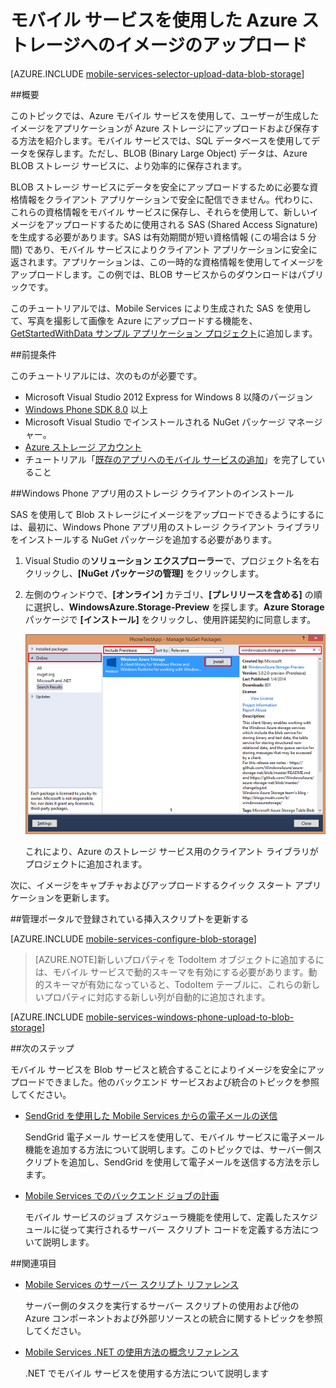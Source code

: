 <properties 
	pageTitle="Mobile Services を使用した画像の BLOB ストレージへのアップロード (Windows Phone) | Mobile Services" 
	description="Mobile Services を使用して画像を Azure BLOB ストレージにアップロードする方法を説明します。" 
	documentationCenter="windows" 
	authors="ggailey777" 
	services="mobile-services" 
	manager="dwrede" 
	editor=""/>

<tags 
	ms.service="mobile-services" 
	ms.workload="mobile" 
	ms.tgt_pltfrm="mobile-windows-phone" 
	ms.devlang="dotnet" 
	ms.topic="article" 
	ms.date="06/04/2015" 
	ms.author="glenga"/>

# モバイル サービスを使用した Azure ストレージへのイメージのアップロード

[AZURE.INCLUDE [mobile-services-selector-upload-data-blob-storage](../../includes/mobile-services-selector-upload-data-blob-storage.md)]

##概要

このトピックでは、Azure モバイル サービスを使用して、ユーザーが生成したイメージをアプリケーションが Azure ストレージにアップロードおよび保存する方法を紹介します。モバイル サービスでは、SQL データベースを使用してデータを保存します。ただし、BLOB (Binary Large Object) データは、Azure BLOB ストレージ サービスに、より効率的に保存されます。

BLOB ストレージ サービスにデータを安全にアップロードするために必要な資格情報をクライアント アプリケーションで安全に配信できません。代わりに、これらの資格情報をモバイル サービスに保存し、それらを使用して、新しいイメージをアップロードするために使用される SAS (Shared Access Signature) を生成する必要があります。SAS は有効期間が短い資格情報 (この場合は 5 分間) であり、モバイル サービスによりクライアント アプリケーションに安全に返されます。アプリケーションは、この一時的な資格情報を使用してイメージをアップロードします。この例では、BLOB サービスからのダウンロードはパブリックです。

このチュートリアルでは、Mobile Services により生成された SAS を使用して、写真を撮影して画像を Azure にアップロードする機能を、[GetStartedWithData サンプル アプリケーション プロジェクト](mobile-services-windows-phone-get-started-data.md)に追加します。


##前提条件

このチュートリアルには、次のものが必要です。

+ Microsoft Visual Studio 2012 Express for Windows 8 以降のバージョン
+ [Windows Phone SDK 8.0] 以上
+ Microsoft Visual Studio でインストールされる NuGet パッケージ マネージャー。
+ [Azure ストレージ アカウント][How To Create a Storage Account]
+ チュートリアル「[既存のアプリへのモバイル サービスの追加](mobile-services-windows-phone-get-started-data.md)」を完了していること  


##Windows Phone アプリ用のストレージ クライアントのインストール

SAS を使用して Blob ストレージにイメージをアップロードできるようにするには、最初に、Windows Phone アプリ用のストレージ クライアント ライブラリをインストールする NuGet パッケージを追加する必要があります。

1. Visual Studio の**ソリューション エクスプローラー**で、プロジェクト名を右クリックし、**[NuGet パッケージの管理]** をクリックします。

2. 左側のウィンドウで、**[オンライン]** カテゴリ、**[プレリリースを含める]** の順に選択し、**WindowsAzure.Storage-Preview** を探します。**Azure Storage** パッケージで **[インストール]** をクリックし、使用許諾契約に同意します。

  	![Azure ストレージ NuGet の追加](./media/mobile-services-windows-phone-upload-data-blob-storage/mobile-add-storage-nuget-package-dotnet.png)

  	これにより、Azure のストレージ サービス用のクライアント ライブラリがプロジェクトに追加されます。

次に、イメージをキャプチャおよびアップロードするクイック スタート アプリケーションを更新します。

##管理ポータルで登録されている挿入スクリプトを更新する


[AZURE.INCLUDE [mobile-services-configure-blob-storage](../../includes/mobile-services-configure-blob-storage.md)]

>[AZURE.NOTE]新しいプロパティを TodoItem オブジェクトに追加するには、モバイル サービスで動的スキーマを有効にする必要があります。動的スキーマが有効になっていると、TodoItem テーブルに、これらの新しいプロパティに対応する新しい列が自動的に追加されます。

[AZURE.INCLUDE [mobile-services-windows-phone-upload-to-blob-storage](../../includes/mobile-services-windows-phone-upload-to-blob-storage.md)]


##次のステップ

モバイル サービスを Blob サービスと統合することによりイメージを安全にアップロードできました。他のバックエンド サービスおよび統合のトピックを参照してください。

+ [SendGrid を使用した Mobile Services からの電子メールの送信]
 
  SendGrid 電子メール サービスを使用して、モバイル サービスに電子メール機能を追加する方法について説明します。このトピックでは、サーバー側スクリプトを追加し、SendGrid を使用して電子メールを送信する方法を示します。

+ [Mobile Services でのバックエンド ジョブの計画]

  モバイル サービスのジョブ スケジューラ機能を使用して、定義したスケジュールに従って実行されるサーバー スクリプト コードを定義する方法について説明します。

##関連項目

+ [Mobile Services のサーバー スクリプト リファレンス]

  サーバー側のタスクを実行するサーバー スクリプトの使用および他の Azure コンポーネントおよび外部リソースとの統合に関するトピックを参照してください。
 
+ [Mobile Services .NET の使用方法の概念リファレンス]

  .NET でモバイル サービスを使用する方法について説明します
  
<!-- Images. -->

<!-- URLs. -->
[SendGrid を使用した Mobile Services からの電子メールの送信]: store-sendgrid-mobile-services-send-email-scripts.md
[Mobile Services でのバックエンド ジョブの計画]: mobile-services-schedule-recurring-tasks.md
[Mobile Services のサーバー スクリプト リファレンス]: mobile-services-how-to-use-server-scripts.md
[Get started with Mobile Services]: ../mobile-services-windows-phone-get-started.md

[Azure Management Portal]: https://manage.windowsazure.com/
[How To Create a Storage Account]: ../storage-create-storage-account.md
[Azure Storage Client library for Store apps]: http://go.microsoft.com/fwlink/p/?LinkId=276866
[Mobile Services .NET の使用方法の概念リファレンス]: mobile-services-windows-dotnet-how-to-use-client-library.md
[Windows Phone SDK 8.0]: http://www.microsoft.com/download/details.aspx?id=35471


 

<!---HONumber=July15_HO3-->